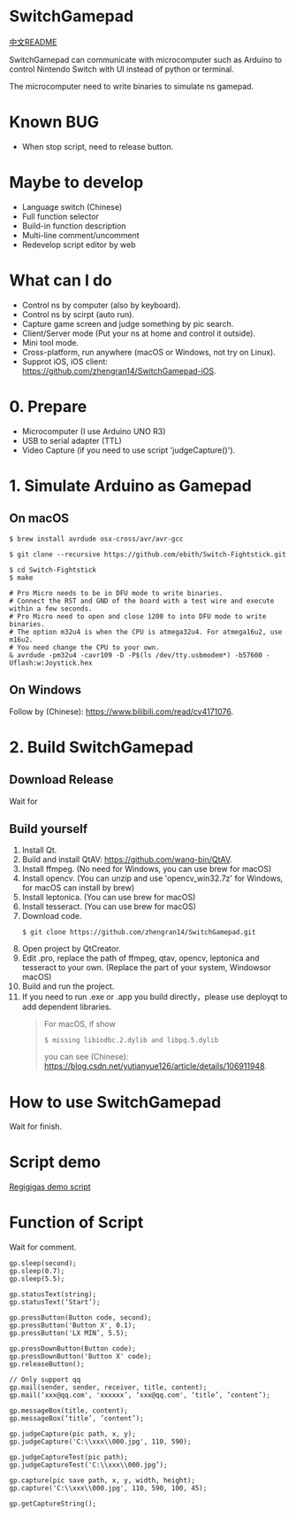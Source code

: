 # SwitchGamepad

[中文README](https://github.com/zhengran14/SwitchGamepad/blob/master/README_zh_cn.md)

SwitchGamepad can communicate with microcomputer such as Arduino to control Nintendo Switch with UI instead of python or terminal.

The microcomputer need to write binaries to simulate ns gamepad.

# Known BUG
- When stop script, need to release button.

# Maybe to develop
- Language switch (Chinese)
- Full function selector
- Build-in function description
- Multi-line comment/uncomment
- Redevelop script editor by web

# What can I do
- Control ns by computer (also by keyboard).
- Control ns by scirpt (auto run).
- Capture game screen and judge something by pic search.
- Client/Server mode (Put your ns at home and control it outside).
- Mini tool mode.
- Cross-platform, run anywhere (macOS or Windows, not try on Linux).
- Supprot iOS, iOS client: https://github.com/zhengran14/SwitchGamepad-iOS.

# 0. Prepare
- Microcomputer (I use Arduino UNO R3)
- USB to serial adapter (TTL)
- Video Capture (if you need to use script 'judgeCapture()').

# 1. Simulate Arduino as Gamepad
## On macOS
```
$ brew install avrdude osx-cross/avr/avr-gcc

$ git clone --recursive https://github.com/ebith/Switch-Fightstick.git

$ cd Switch-Fightstick
$ make

# Pro Micro needs to be in DFU mode to write binaries.
# Connect the RST and GND of the board with a test wire and execute within a few seconds.
# Pro Micro need to open and close 1200 to into DFU mode to write binaries.
# The option m32u4 is when the CPU is atmega32u4. For atmega16u2, use m16u2.
# You need change the CPU to your own.
& avrdude -pm32u4 -cavr109 -D -P$(ls /dev/tty.usbmodem*) -b57600 -Uflash:w:Joystick.hex
```

## On Windows
Follow by (Chinese): https://www.bilibili.com/read/cv4171076.

# 2. Build SwitchGamepad
## Download Release
Wait for
## Build yourself
1. Install Qt.
2. Build and install QtAV: https://github.com/wang-bin/QtAV.
3. Install ffmpeg. (No need for Windows, you can use brew for macOS)
4. Install opencv. (You can unzip and use 'opencv_win32.7z' for Windows, for macOS can install by brew)
5. Install leptonica. (You can use brew for macOS)
6. Install tesseract. (You can use brew for macOS)
7. Download code.
   ```
   $ git clone https://github.com/zhengran14/SwitchGamepad.git
   ```
8. Open project by QtCreator.
9. Edit .pro, replace the path of ffmpeg, qtav, opencv, leptonica and tesseract to your own. (Replace the part of your system, Windowsor macOS)
10. Build and run the project.
11. If you need to run .exe or .app you build directly，please use deployqt to add dependent libraries.
    > For macOS, if show
    > ```
    > $ missing libiodbc.2.dylib and libpq.5.dylib
    > ```
    > you can see (Chinese): https://blog.csdn.net/yutianyue126/article/details/106911948.

# How to use SwitchGamepad
Wait for finish.

# Script demo
[Regigigas demo script](https://github.com/zhengran14/SwitchGamepad/blob/master/scripts%20demo/Regigigas%20demo%20script.js)

# Function of Script
Wait for comment.
```
gp.sleep(second);
gp.sleep(0.7);
gp.sleep(5.5);

gp.statusText(string);
gp.statusText(‘Start’);

gp.pressButton(Button code, second);
gp.pressButton('Button X', 0.1);
gp.pressButton('LX MIN’, 5.5);

gp.pressDownButton(Button code);
gp.pressDownButton('Button X' code);
gp.releaseButton();

// Only support qq
gp.mail(sender, sender, receiver, title, content);
gp.mail(‘xxx@qq.com', 'xxxxxx’, ‘xxx@qq.com', ‘title’, ’content’);

gp.messageBox(title, content);
gp.messageBox(‘title’, ’content’);

gp.judgeCapture(pic path, x, y);
gp.judgeCapture('C:\\xxx\\000.jpg', 110, 590);

gp.judgeCaptureTest(pic path);
gp.judgeCaptureTest('C:\\xxx\\000.jpg’);

gp.capture(pic save path, x, y, width, height);
gp.capture('C:\\xxx\\000.jpg', 110, 590, 100, 45);

gp.getCaptureString();
```
